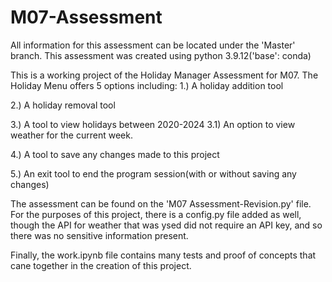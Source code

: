 # M07-Assessment

All information for this assessment can be located under the 'Master' branch. This assessment was created using python 3.9.12('base': conda)

This is a working project of the Holiday Manager Assessment for M07. The Holiday Menu offers 5 options including:
1.) A holiday addition tool

2.) A holiday removal tool

3.) A tool to view holidays between 2020-2024
  3.1) An option to view weather for the current week.
 
4.) A tool to save any changes made to this project

5.) An exit tool to end the program session(with or without saving any changes)

The assessment can be found on the 'M07 Assessment-Revision.py' file. For the purposes of this project, there is a config.py file added as well, though the API for weather that was ysed did not require an API key, and so there was no sensitive information present.

Finally, the work.ipynb file contains many tests and proof of concepts that cane together in the creation of this project.
